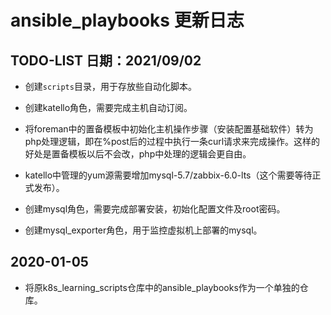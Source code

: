 # ansible_playbooks 更新日志

## TODO-LIST 日期：2021/09/02
- 创建`scripts`目录，用于存放些自动化脚本。

- 创建katello角色，需要完成主机自动订阅。

- 将foreman中的置备模板中初始化主机操作步骤（安装配置基础软件）转为php处理逻辑，即在%post后的过程中执行一条curl请求来完成操作。这样的好处是置备模板以后不会改，php中处理的逻辑会更自由。

- katello中管理的yum源需要增加mysql-5.7/zabbix-6.0-lts（这个需要等待正式发布）。

- 创建mysql角色，需要完成部署安装，初始化配置文件及root密码。

- 创建mysql_exporter角色，用于监控虚拟机上部署的mysql。


## 2020-01-05
- 将原k8s_learning_scripts仓库中的ansible_playbooks作为一个单独的仓库。